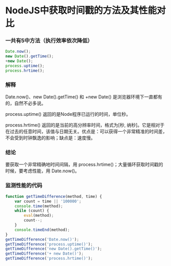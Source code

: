 # NodeJS中获取时间戳的方法及其性能对比

### 一共有5中方法（执行效率依次降低）

```javascript
Date.now();
new Date().getTime();
+new Date();
process.uptime();
process.hrtime();
```

### 解释

Date.now()、new Date().getTime() 和 +new Date() 是浏览器环境下一直都有的，自然不必多说。

process.uptime() 返回的是Node程序已运行的时间，单位秒。

process.hrtime() 返回的是当前的高分辨率时间，格式为[秒, 纳秒]。它是相对于在过去的任意时间，该值与日期无关。优点是：可以获得一个非常精准的时间差，不会受到时钟飘逸的影响；缺点是：速度慢。

### 结论
要获取一个非常精确地时间间隔，用 process.hrtime()；大量循环获取时间戳的时候，要考虑性能，用 Date.now()。


### 监测性能的代码

```javascript
function getTimeDifference(method, time) {
	var count = time || '100000';
	console.time(method);
	while (count) {
		eval(method);
		count--;
	}
	console.timeEnd(method);
}
getTimeDifference('Date.now()');
getTimeDifference('process.uptime()');
getTimeDifference('new Date().getTime()');
getTimeDifference('+ new Date()');
getTimeDifference('process.hrtime()');
```